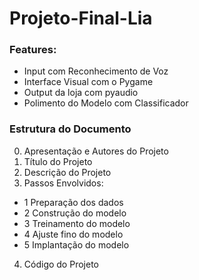 # Projeto-Final-Lia

### Features:
- Input com Reconhecimento de Voz
- Interface Visual com o Pygame
- Output da loja com pyaudio
- Polimento do Modelo com Classificador

### Estrutura do Documento
0. Apresentação e Autores do Projeto
1. Título do Projeto
2. Descrição do Projeto
3. Passos Envolvidos:
 - 1 Preparação dos dados
 - 2 Construção do modelo
 - 3 Treinamento do modelo
 - 4 Ajuste fino do modelo
 - 5 Implantação do modelo
4. Código do Projeto

